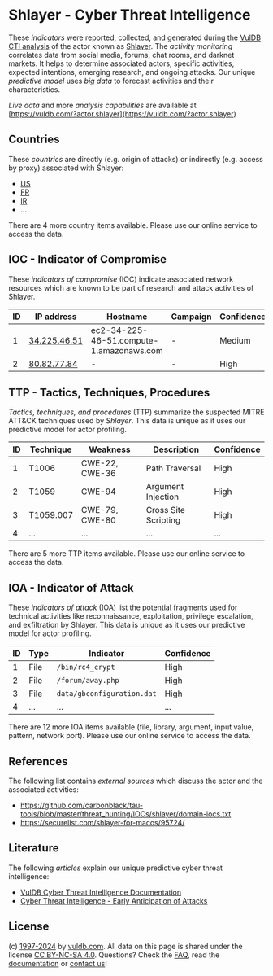 # Shlayer - Cyber Threat Intelligence

These _indicators_ were reported, collected, and generated during the [VulDB CTI analysis](https://vuldb.com/?kb.cti) of the actor known as [Shlayer](https://vuldb.com/?actor.shlayer). The _activity monitoring_ correlates data from social media, forums, chat rooms, and darknet markets. It helps to determine associated actors, specific activities, expected intentions, emerging research, and ongoing attacks. Our unique _predictive model_ uses _big data_ to forecast activities and their characteristics.

_Live data_ and more _analysis capabilities_ are available at [https://vuldb.com/?actor.shlayer](https://vuldb.com/?actor.shlayer)

## Countries

These _countries_ are directly (e.g. origin of attacks) or indirectly (e.g. access by proxy) associated with Shlayer:

* [US](https://vuldb.com/?country.us)
* [FR](https://vuldb.com/?country.fr)
* [IR](https://vuldb.com/?country.ir)
* ...

There are 4 more country items available. Please use our online service to access the data.

## IOC - Indicator of Compromise

These _indicators of compromise_ (IOC) indicate associated network resources which are known to be part of research and attack activities of Shlayer.

ID | IP address | Hostname | Campaign | Confidence
-- | ---------- | -------- | -------- | ----------
1 | [34.225.46.51](https://vuldb.com/?ip.34.225.46.51) | ec2-34-225-46-51.compute-1.amazonaws.com | - | Medium
2 | [80.82.77.84](https://vuldb.com/?ip.80.82.77.84) | - | - | High

## TTP - Tactics, Techniques, Procedures

_Tactics, techniques, and procedures_ (TTP) summarize the suspected MITRE ATT&CK techniques used by _Shlayer_. This data is unique as it uses our predictive model for actor profiling.

ID | Technique | Weakness | Description | Confidence
-- | --------- | -------- | ----------- | ----------
1 | T1006 | CWE-22, CWE-36 | Path Traversal | High
2 | T1059 | CWE-94 | Argument Injection | High
3 | T1059.007 | CWE-79, CWE-80 | Cross Site Scripting | High
4 | ... | ... | ... | ...

There are 5 more TTP items available. Please use our online service to access the data.

## IOA - Indicator of Attack

These _indicators of attack_ (IOA) list the potential fragments used for technical activities like reconnaissance, exploitation, privilege escalation, and exfiltration by Shlayer. This data is unique as it uses our predictive model for actor profiling.

ID | Type | Indicator | Confidence
-- | ---- | --------- | ----------
1 | File | `/bin/rc4_crypt` | High
2 | File | `/forum/away.php` | High
3 | File | `data/gbconfiguration.dat` | High
4 | ... | ... | ...

There are 12 more IOA items available (file, library, argument, input value, pattern, network port). Please use our online service to access the data.

## References

The following list contains _external sources_ which discuss the actor and the associated activities:

* https://github.com/carbonblack/tau-tools/blob/master/threat_hunting/IOCs/shlayer/domain-iocs.txt
* https://securelist.com/shlayer-for-macos/95724/

## Literature

The following _articles_ explain our unique predictive cyber threat intelligence:

* [VulDB Cyber Threat Intelligence Documentation](https://vuldb.com/?kb.cti)
* [Cyber Threat Intelligence - Early Anticipation of Attacks](https://www.scip.ch/en/?labs.20201022)

## License

(c) [1997-2024](https://vuldb.com/?kb.changelog) by [vuldb.com](https://vuldb.com/?kb.about). All data on this page is shared under the license [CC BY-NC-SA 4.0](https://creativecommons.org/licenses/by-nc-sa/4.0/). Questions? Check the [FAQ](https://vuldb.com/?kb.faq), read the [documentation](https://vuldb.com/?kb) or [contact us](https://vuldb.com/?contact)!
